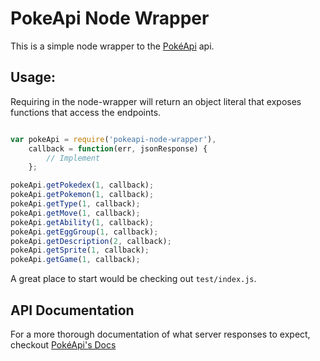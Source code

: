 # PokeApi Node Wrapper

This is a simple node wrapper to the [PokéApi](http://pokeapi.co/) api.

## Usage:

Requiring in the node-wrapper will return an object literal that exposes functions that access the endpoints.

```javascript

var pokeApi = require('pokeapi-node-wrapper'),
    callback = function(err, jsonResponse) {
        // Implement
    };

pokeApi.getPokedex(1, callback);
pokeApi.getPokemon(1, callback);
pokeApi.getType(1, callback);
pokeApi.getMove(1, callback);
pokeApi.getAbility(1, callback);
pokeApi.getEggGroup(1, callback);
pokeApi.getDescription(2, callback);
pokeApi.getSprite(1, callback);
pokeApi.getGame(1, callback);
```

A great place to start would be checking out `test/index.js`.

## API Documentation

For a more thorough documentation of what server responses to expect, checkout [PokéApi's Docs](http://pokeapi.co/docs/)